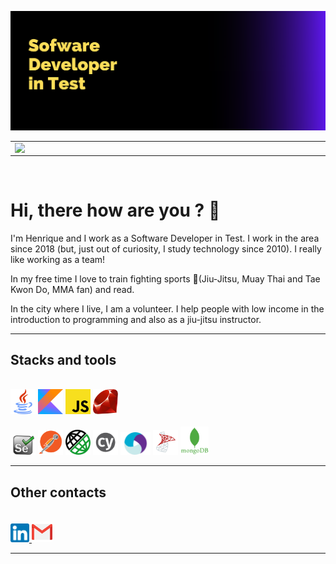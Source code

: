 ![cover](img/capa.png)

  <table>
    <tr>
        <td>
            <img width="495px" align="left" src="https://github-readme-stats.vercel.app/api?username=detowhey&show_icons=true&theme=tokyonight"/>
        </td>
        <td>
            <img width="400px" align="left" src="https://github-readme-stats.vercel.app/api/top-langs/?username=detowhey&layout=compact&hide=html,css&theme=tokyonight" />
        </td>
    </tr>   
  </table>
<br>

  # Hi, there how are you ? 👋
  
  I'm Henrique and I work as a Software Developer in Test. I work in the area since 2018 (but, just out of curiosity, I study technology since 2010). I really like working as a team!

In my free time I love to train fighting sports 👘(Jiu-Jitsu, Muay Thai and Tae Kwon Do, MMA fan) and read.

In the city where I live, I am a volunteer. I help people with low income in the introduction to programming and also as a jiu-jitsu instructor.

----------------------------
## Stacks and tools
<br>
<img src="img/java.png" alt="Java Programming language" width="40"/>
<img src="img/kotlin.png" alt="Kotlin Programming language" width="40"/>
<img src="img/javascript.png" alt="Javascript Programming language" width="40"/>
<img src="img/ruby.png" alt="Ruby Programming language" width="40"/>
<br><br>
<img src="img/selenium.png" alt="Selenium tool" width="40"/>
<img src="img/postman.png" alt="Postman tool" width="40"/>
<img src="img/restassured.png" alt="Rest Assured tool" width="40"/>
<img src="img/cypress.png" alt="Cypress tool" width="40"/>
<img src="img/appium.png" alt="Appium tool" width="48"/>
<img src="img/sqlserver.png" alt="SQL Server Icon" width="40"/>
<img src="img/mongo.png" alt="Mongo DB" width="45">

-----------------------------------------
## Other contacts
<br>

<a href = "https://www.linkedin.com/in/henrique-almeida-2bb60a196/">
  <img src="img/linkedin.png" alt="Linkedin Icon" width="30"> 
</a>

<a href = "mailto:henriquefr.almeida@gmail.com">
  <img src="img/gmail.png" alt="Gmail Icon" width="33">  
</a>

-----------------------------------------
